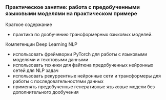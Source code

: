 ### Практическое занятие: работа с предобученными языковыми моделями на практическом примере 

Краткое содержание
- практика по дообучению трансформерных языковых моделей.

Компетенции
Deep Learning NLP
- использовать фреймворки PyTorch для работы с языковыми моделями и текстовыми данными
- использовать техники для файтюна предобученных нейронных сетей для NLP задач
- использовать рекуррентные нейронные сети и трансформеры для работы с последовательностями данных
- применять предобученные генеративные языковые модели без дополнительного дообучения
